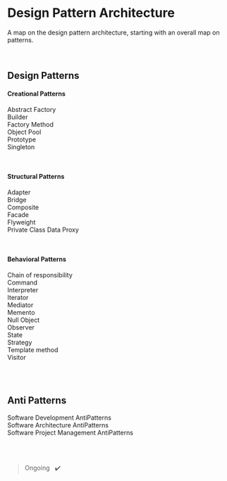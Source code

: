 # Design Pattern Architecture

A map on the design pattern architecture, starting with an overall map on patterns.

<br> 

## Design Patterns

#### Creational Patterns
Abstract Factory <br>
Builder <br> 
Factory Method <br>
Object Pool <br>
Prototype <br>
Singleton 

<br>

#### Structural Patterns
Adapter <br>
Bridge <br>
Composite <br>
Facade <br>
Flyweight <br>
Private Class Data 
Proxy

<br>

#### Behavioral Patterns
Chain of responsibility  <br>
Command <br>
Interpreter <br>
Iterator <br>
Mediator <br>
Memento <br>
Null Object <br>
Observer <br>
State <br>
Strategy <br>
Template method <br>
Visitor

<br>
<br>

## Anti Patterns
Software Development AntiPatterns <br>
Software Architecture AntiPatterns <br>
Software Project Management AntiPatterns

<br>
<br>

> Ongoing &nbsp; ✔️